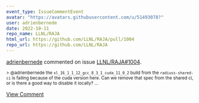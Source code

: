 ```yaml
---
event_type: IssueCommentEvent
avatar: "https://avatars.githubusercontent.com/u/51493078?"
user: adrienbernede
date: 2022-10-11
repo_name: LLNL/RAJA
html_url: https://github.com/LLNL/RAJA/pull/1004
repo_url: https://github.com/LLNL/RAJA
---
```


<a href='https://github.com/adrienbernede' target='_blank'>adrienbernede</a> commented on issue <a href='https://github.com/LLNL/RAJA/pull/1004' target='_blank'>LLNL/RAJA#1004</a>.

<small>> @adrienbernede the `xl_16_1_1_12_gcc_8_3_1_cuda_11_0_2` build from the `radiuss-shared-ci` is failing because of the cuda version here. Can we remove that spec from the shared ci, or is there a good way to disable it locally?...</small>

<a href='https://github.com/LLNL/RAJA/pull/1004' target='_blank'>View Comment</a>